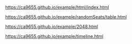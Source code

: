 https://ca9655.github.io/example/html/index.html

https://ca9655.github.io/example/randomSeats/table.html

https://ca9655.github.io/example/2048.html

https://ca9655.github.io/example/timeline.html

